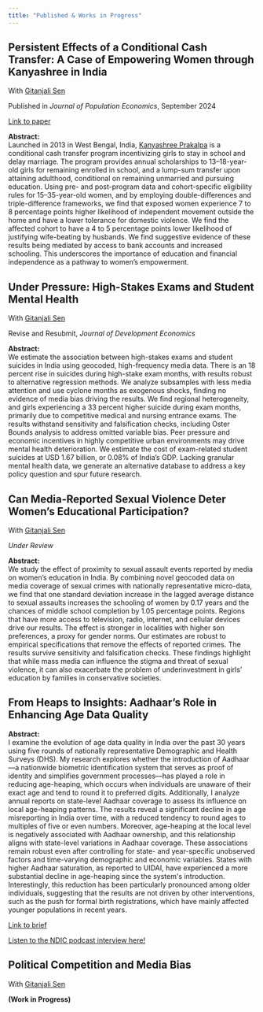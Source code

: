 ```yaml
---
title: "Published & Works in Progress"
---
```


##  Persistent Effects of a Conditional Cash Transfer: A Case of Empowering Women through Kanyashree in India  
With [Gitanjali Sen](https://scholar.google.com/citations?user=bbFIXNgAAAAJ&hl=en) 

Published in *Journal of Population Economics*, September 2024

[Link to paper](https://link.springer.com/article/10.1007/s00148-024-01045-4)

**Abstract:**  
Launched in 2013 in West Bengal, India, [Kanyashree Prakalpa](https://thinkerslog.com/a-promise-for-bengals-daughters-kanyashree-prakalpa-and-its-unfinished-story/) is a conditional cash transfer program incentivizing girls to stay in school and delay marriage. The program provides annual scholarships to 13–18-year-old girls for remaining enrolled in school, and a lump-sum transfer upon attaining adulthood, conditional on remaining unmarried and pursuing education. Using pre- and post-program data and cohort-specific eligibility rules for 15–35-year-old women, and by employing double-differences and triple-difference frameworks, we find that exposed women experience 7 to 8 percentage points higher likelihood of independent movement outside the home and have a lower tolerance for domestic violence. We find the affected cohort to have a 4 to 5 percentage points lower likelihood of justifying wife-beating by husbands. We find suggestive evidence of these results being mediated by access to bank accounts and increased schooling. This underscores the importance of education and financial independence as a pathway to women’s empowerment.

##  Under Pressure: High-Stakes Exams and Student Mental Health  

With [Gitanjali Sen](https://scholar.google.com/citations?user=bbFIXNgAAAAJ&hl=en) 

Revise and Resubmit, *Journal of Development Economics*

**Abstract:**  
We estimate the association between high-stakes exams and student suicides in India using geocoded, high-frequency media data. There is an 18 percent rise in suicides during high-stake exam months, with results robust to alternative regression methods. We analyze subsamples
with less media attention and use cyclone months as exogenous shocks, finding no evidence of media bias driving the results. We find regional heterogeneity, and girls experiencing a 33 percent higher suicide during exam months, primarily due to competitive medical and nursing entrance exams. The results withstand sensitivity and falsification checks, including Oster Bounds analysis to address omitted variable bias. Peer pressure and economic incentives in highly competitive urban environments may drive mental health deterioration. We estimate the cost of exam-related student suicides at USD 1.67 billion, or 0.08% of India’s GDP. Lacking granular mental health data, we generate an alternative database to address a key policy question and spur future research.


##  Can Media-Reported Sexual Violence Deter Women’s Educational Participation?  

With [Gitanjali Sen](https://scholar.google.com/citations?user=bbFIXNgAAAAJ&hl=en) 

*Under Review*

**Abstract:**  
We study the effect of proximity to sexual assault events reported by media on women’s education in India. By combining novel geocoded data on media coverage of sexual crimes with nationally representative micro-data, we find that one standard deviation increase in the lagged average distance to sexual assaults increases the schooling of women by 0.17 years and the chances of middle school completion by 1.05 percentage points. Regions that have more access to television, radio, internet, and cellular devices drive our results. The effect is stronger in localities with higher son preferences, a proxy for gender norms. Our estimates are robust to empirical specifications that remove the effects of reported crimes. The results survive sensitivity and falsification checks. These findings highlight that while mass media can influence the stigma and threat of sexual violence, it can also exacerbate the problem of underinvestment in girls’ education by families in conservative societies.

## From Heaps to Insights: Aadhaar’s Role in Enhancing Age Data Quality  

**Abstract:**  
I examine the evolution of age data quality in India over the past 30 years using five rounds of nationally representative Demographic and Health Surveys (DHS). My research explores whether the introduction of Aadhaar—a nationwide biometric identification system that serves as proof of identity and simplifies government processes—has played a role in reducing age-heaping, which occurs when individuals are unaware of their exact age and tend to round it to preferred digits. Additionally, I analyze annual reports on state-level Aadhaar coverage to assess its influence on local age-heaping patterns. The results reveal a significant decline in age misreporting in India over time, with a reduced tendency to round ages to multiples of five or even numbers. Moreover, age-heaping at the local level is negatively associated with Aadhaar ownership, and this relationship aligns with state-level variations in Aadhaar coverage. These associations remain robust even after controlling for state- and year-specific unobserved factors and time-varying demographic and economic variables. States with higher Aadhaar saturation, as reported to UIDAI, have experienced a more substantial decline in age-heaping since the system's introduction. Interestingly, this reduction has been particularly pronounced among older individuals, suggesting that the results are not driven by other interventions, such as the push for formal birth registrations, which have mainly affected younger populations in recent years.

[Link to brief](https://ndic.ncaer.org/wp-content/uploads/2025/01/Subarna-Banerjee-1.pdf)

[Listen to the NDIC podcast interview here!](https://soundcloud.com/coord_ndic/ep1-subarna-banerjee?si=ba51f330f522418ca8445000700516ba&utm_source=clipboard&utm_medium=text&utm_campaign=social_sharing)

##  Political Competition and Media Bias  

With [Gitanjali Sen](https://scholar.google.com/citations?user=bbFIXNgAAAAJ&hl=en) 

**(Work in Progress)**  

